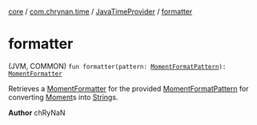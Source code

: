 [core](../../index.md) / [com.chrynan.time](../index.md) / [JavaTimeProvider](index.md) / [formatter](./formatter.md)

# formatter

(JVM, COMMON) `fun formatter(pattern: `[`MomentFormatPattern`](../-moment-format-pattern/index.md)`): `[`MomentFormatter`](../-moment-formatter/index.md)

Retrieves a [MomentFormatter](../-moment-formatter/index.md) for the provided [MomentFormatPattern](../-moment-format-pattern/index.md) for converting [Moment](../-moment/index.md)s into [String](https://kotlinlang.org/api/latest/jvm/stdlib/kotlin/-string/index.html)s.

**Author**
chRyNaN

